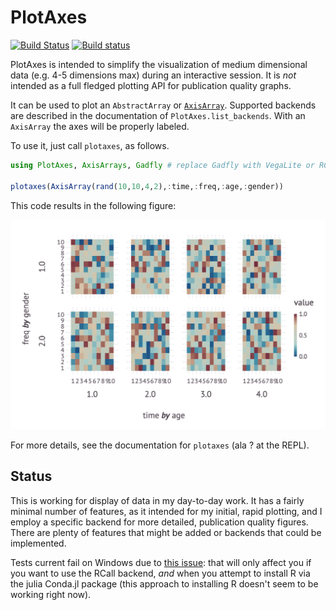 # PlotAxes

[![Build Status](https://travis-ci.org/haberdashPI/PlotAxes.jl.svg?branch=master)](https://travis-ci.org/haberdashPI/PlotAxes.jl)
[![Build status](https://ci.appveyor.com/api/projects/status/52duehasqjvedj0x/branch/master?svg=true)](https://ci.appveyor.com/project/haberdashPI/plotaxes-jl/branch/master)

PlotAxes is intended to simplify the visualization of medium dimensional data
(e.g. 4-5 dimensions max) during an interactive session. It is *not*
intended as a full fledged plotting API for publication quality graphs.

It can be used to plot an `AbstractArray` or
[`AxisArray`](https://github.com/JuliaArrays/AxisArrays.jl). Supported
backends are described in the documentation of `PlotAxes.list_backends`. With
an `AxisArray` the axes will be properly labeled.

To use it, just call `plotaxes`, as follows.

```julia
using PlotAxes, AxisArrays, Gadfly # replace Gadfly with VegaLite or RCall as desired

plotaxes(AxisArray(rand(10,10,4,2),:time,:freq,:age,:gender))
```

This code results in the following figure:

![2x5 heat map plots of random values](example.png)

For more details, see the documentation for `plotaxes` (ala ? at the REPL).

## Status

This is working for display of data in my day-to-day work. It has a fairly
minimal number of features, as it intended for my initial, rapid plotting,
and I employ a specific backend for more detailed, publication quality
figures. There are plenty of features that might be added or backends that
could be implemented.

Tests current fail on Windows due to 
[this issue](https://github.com/JuliaInterop/RCall.jl/issues/269): 
that will only affect you if you want to use the RCall backend, *and* when
you attempt to install R via the julia Conda.jl package (this approach to
installing R doesn't seem to be working right now).
